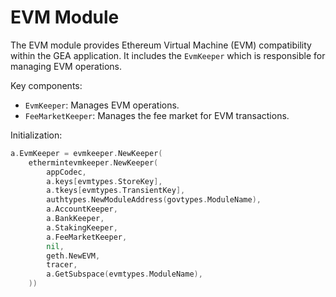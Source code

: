 # EVM Module

The EVM module provides Ethereum Virtual Machine (EVM) compatibility within the GEA application. It includes the `EvmKeeper` which is responsible for managing EVM operations.

Key components:
- `EvmKeeper`: Manages EVM operations.
- `FeeMarketKeeper`: Manages the fee market for EVM transactions.

Initialization:
```go
a.EvmKeeper = evmkeeper.NewKeeper(
    ethermintevmkeeper.NewKeeper(
        appCodec,
        a.keys[evmtypes.StoreKey],
        a.tkeys[evmtypes.TransientKey],
        authtypes.NewModuleAddress(govtypes.ModuleName),
        a.AccountKeeper,
        a.BankKeeper,
        a.StakingKeeper,
        a.FeeMarketKeeper,
        nil,
        geth.NewEVM,
        tracer,
        a.GetSubspace(evmtypes.ModuleName),
    ))
```
